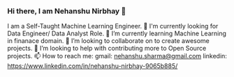 ### Hi there, I am Nehanshu Nirbhay 👋

I am a Self-Taught Machine Learning Engineer.
🔭 I'm currently looking for Data Engineer/ Data Analyst Role.
🌱 I’m currently learning Machine Learning in finanace domain.
👯 I’m looking to collaborate on to create awesome projects. 
🥅 I’m looking to help with contributing more to Open Source projects.
📫 How to reach me: 
 gmail: nehanshu.sharma@gmail.com
 linkedin: https://www.linkedin.com/in/nehanshu-nirbhay-9065b885/

<!--
**Nehanshu6192/Nehanshu6192** is a ✨ _special_ ✨ repository because its `README.md` (this file) appears on your GitHub profile.

